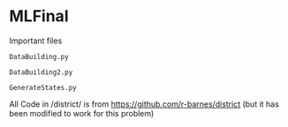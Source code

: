 # MLFinal
Important files 

```
DataBuilding.py
```
```
DataBuilding2.py
```
```
GenerateStates.py
```

All Code in /district/ is from https://github.com/r-barnes/district (but it has been modified to work for this problem)
